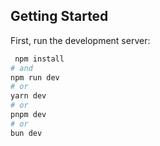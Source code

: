 
## Getting Started

First, run the development server:

```bash
 npm install
# and
npm run dev
# or
yarn dev
# or
pnpm dev
# or
bun dev
```
